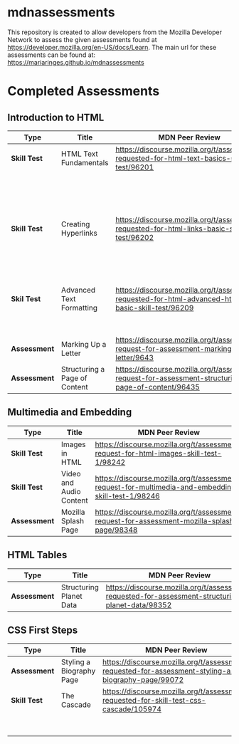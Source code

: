 # mdnassessments

This repository is created to allow developers from the Mozilla Developer Network to assess the given assessments found at https://developer.mozilla.org/en-US/docs/Learn.
The main url for these assessments can be found at: https://mariaringes.github.io/mdnassessments

# Completed Assessments

## Introduction to HTML

| Type           | Title                         | MDN Peer Review                                                                                         | Code                                                     |
| -------------- | ----------------------------- | ------------------------------------------------------------------------------------------------------- | -------------------------------------------------------- |
| **Skill Test** | HTML Text Fundamentals        | https://discourse.mozilla.org/t/assessment-requested-for-html-text-basics-skill-test/96201              | [Task 1](https://jsfiddle.net/maria_ringes/r3o7waxu/17/) |
|                |                               |                                                                                                         | [Task 2](https://jsfiddle.net/maria_ringes/8Ltrz9v6/12/) |
|                |                               |                                                                                                         | [Task 3](https://jsfiddle.net/maria_ringes/wksc54fg/8/)  |
| **Skill Test** | Creating Hyperlinks           | https://discourse.mozilla.org/t/assessment-requested-for-html-links-basic-skill-test/96202              | [Task 1](https://jsfiddle.net/maria_ringes/eus5ftaj/7/)  |
|                |                               |                                                                                                         | [Task 2](https://jsfiddle.net/maria_ringes/gvm9Lur4/14/) |
|                |                               |                                                                                                         | [Task 3](https://jsfiddle.net/maria_ringes/28dzg7hc/5/)  |
| **Skil Test**  | Advanced Text Formatting      | https://discourse.mozilla.org/t/assessment-requested-for-html-advanced-html-text-basic-skill-test/96209 | [Task 1](https://jsfiddle.net/maria_ringes/80ftvh2y/4/)  |
|                |                               |                                                                                                         | [Task 2](https://jsfiddle.net/maria_ringes/9xrjg07L/5/)  |
| **Assessment** | Marking Up a Letter           | https://discourse.mozilla.org/t/assessment-request-for-assessment-marking-up-a-letter/9643              | [Task 1](https://jsfiddle.net/maria_ringes/s70uwxyv/90/) |
| **Assessment** | Structuring a Page of Content | https://discourse.mozilla.org/t/assessment-request-for-assessment-structuring-a-page-of-content/96435   | [Task 1](https://jsfiddle.net/maria_ringes/zk4v2q5n/13/) |

## Multimedia and Embedding

| Type           | Title                   | MDN Peer Review                                                                                    | Code                                                                        |
| -------------- | ----------------------- | -------------------------------------------------------------------------------------------------- | --------------------------------------------------------------------------- |
| **Skill Test** | Images in HTML          | https://discourse.mozilla.org/t/assessment-request-for-html-images-skill-test-1/98242              | [Task 1](https://jsfiddle.net/maria_ringes/quamw51v/12/)                    |
| **Skill Test** | Video and Audio Content | https://discourse.mozilla.org/t/assessment-request-for-multimedia-and-embedding-skill-test-1/98246 | [Task 1](https://jsfiddle.net/maria_ringes/5b2u1sjr/41/)                    |
| **Assessment** | Mozilla Splash Page     | https://discourse.mozilla.org/t/assessment-request-for-assessment-mozilla-splash-page/98348        | [Task 1](https://mariaringes.github.io/mdnassessments/mozilla-splash-page/) |

## HTML Tables

| Type           | Title                   | MDN Peer Review                                                                                   | Code                                                                            |
| -------------- | ----------------------- | ------------------------------------------------------------------------------------------------- | ------------------------------------------------------------------------------- |
| **Assessment** | Structuring Planet Data | https://discourse.mozilla.org/t/assessment-requested-for-assessment-structuring-planet-data/98352 | [Task 1](https://mariaringes.github.io/mdnassessments/structuring-planet-data/) |

## CSS First Steps

| Type           | Title                    | MDN Peer Review                                                                                    | Code                                                                      |
| -------------- | ------------------------ | -------------------------------------------------------------------------------------------------- | ------------------------------------------------------------------------- |
| **Assessment** | Styling a Biography Page | https://discourse.mozilla.org/t/assessment-requested-for-assessment-styling-a-biography-page/99072 | [Task 1](https://mariaringes.github.io/mdnassessments/biography-page/)    |
| **Skill Test** | The Cascade              | https://discourse.mozilla.org/t/assessment-requested-for-skill-test-css-cascade/105974             | [Task 1](https://mariaringes.github.io/mdnassessments/cascade/task1.html) |
|                |                          |                                                                                                    | [Task 2](https://mariaringes.github.io/mdnassessments/cascade/task2.html) |

